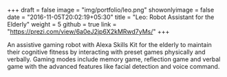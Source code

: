 +++
draft = false
image = "img/portfolio/leo.png"
showonlyimage = false
date = "2016-11-05T20:02:19+05:30"
title = "Leo: Robot Assistant for the Elderly"
weight = 5
github = true
link = "https://prezi.com/view/6a0eJ2jp6X2kMRwd7yMs/"
+++

An assistive gaming robot with Alexa Skills Kit for the elderly to maintain their cognitive fitness by interacting with preset games physically and verbally. Gaming modes include memory game, reflection game and verbal game with the advanced features like facial detection and voice command.
<!--more-->
